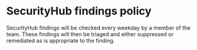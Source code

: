 # SecurityHub findings policy

SecurityHub findings will be checked every weekday by a member of the team. These findings will then be triaged and
either suppressed or remediated as is appropriate to the finding.
